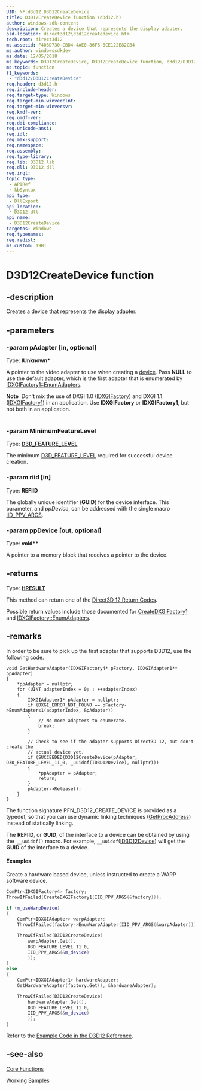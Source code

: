 ```yaml
---
UID: NF:d3d12.D3D12CreateDevice
title: D3D12CreateDevice function (d3d12.h)
author: windows-sdk-content
description: Creates a device that represents the display adapter.
old-location: direct3d12\d3d12createdevice.htm
tech.root: direct3d12
ms.assetid: F403D730-CBD4-4AE0-86F6-8CE122E82CB4
ms.author: windowssdkdev
ms.date: 12/05/2018
ms.keywords: D3D12CreateDevice, D3D12CreateDevice function, d3d12/D3D12CreateDevice, direct3d12.d3d12createdevice
ms.topic: function
f1_keywords: 
 - "d3d12/D3D12CreateDevice"
req.header: d3d12.h
req.include-header: 
req.target-type: Windows
req.target-min-winverclnt: 
req.target-min-winversvr: 
req.kmdf-ver: 
req.umdf-ver: 
req.ddi-compliance: 
req.unicode-ansi: 
req.idl: 
req.max-support: 
req.namespace: 
req.assembly: 
req.type-library: 
req.lib: D3D12.lib
req.dll: D3D12.dll
req.irql: 
topic_type:
 - APIRef
 - kbSyntax
api_type:
 - DllExport
api_location:
 - D3D12.dll
api_name:
 - D3D12CreateDevice
targetos: Windows
req.typenames: 
req.redist: 
ms.custom: 19H1
---
```


# D3D12CreateDevice function


## -description


Creates a device that represents the display adapter.
        


## -parameters




### -param pAdapter [in, optional]

Type: <b>IUnknown*</b>

A pointer to the video adapter to use when creating a <a href="https://docs.microsoft.com/windows/desktop/direct3d11/overviews-direct3d-11-devices-intro">device</a>.
            Pass <b>NULL</b> to use the default adapter, which is the first adapter that is enumerated by <a href="https://docs.microsoft.com/windows/desktop/api/dxgi/nf-dxgi-idxgifactory-enumadapters">IDXGIFactory1::EnumAdapters</a>.
            

<div class="alert"><b>Note</b>  Don't mix the use of DXGI 1.0 (<a href="https://docs.microsoft.com/windows/desktop/api/dxgi/nn-dxgi-idxgifactory">IDXGIFactory</a>) and DXGI 1.1 (<a href="https://docs.microsoft.com/windows/desktop/api/dxgi/nn-dxgi-idxgifactory1">IDXGIFactory1</a>) in an application.
              Use <b>IDXGIFactory</b> or <b>IDXGIFactory1</b>, but not both in an application.
            </div>
<div> </div>

### -param MinimumFeatureLevel

Type: <b><a href="https://docs.microsoft.com/windows/desktop/api/d3dcommon/ne-d3dcommon-d3d_feature_level">D3D_FEATURE_LEVEL</a></b>

The minimum <a href="https://docs.microsoft.com/windows/desktop/api/d3dcommon/ne-d3dcommon-d3d_feature_level">D3D_FEATURE_LEVEL</a> required for successful device creation.
            


### -param riid [in]

Type: <b><b>REFIID</b></b>

The globally unique identifier (<b>GUID</b>) for the device interface.
            This parameter, and <i>ppDevice</i>, can be addressed with the single macro
          <a href="https://docs.microsoft.com/windows/desktop/api/combaseapi/nf-combaseapi-iid_ppv_args">IID_PPV_ARGS</a>.


### -param ppDevice [out, optional]

Type: <b><b>void</b>**</b>

A pointer to a memory block that receives a pointer to the device.
          


## -returns



Type: <b><a href="https://docs.microsoft.com/previous-versions/windows/desktop/legacy/hh437604(v=vs.85)">HRESULT</a></b>

This method can return one of the <a href="https://docs.microsoft.com/windows/desktop/direct3d12/d3d12-graphics-reference-returnvalues">Direct3D 12 Return Codes</a>.
          

Possible return values include those documented for <a href="https://docs.microsoft.com/windows/desktop/api/dxgi/nf-dxgi-createdxgifactory1">CreateDXGIFactory1</a> and  <a href="https://docs.microsoft.com/windows/desktop/api/dxgi/nf-dxgi-idxgifactory-enumadapters">IDXGIFactory::EnumAdapters</a>.
          




## -remarks



In order to be sure to pick up the first adapter that supports D3D12, use the following code. 

<pre class="syntax" xml:space="preserve"><code>void GetHardwareAdapter(IDXGIFactory4* pFactory, IDXGIAdapter1** ppAdapter)
{
    *ppAdapter = nullptr;
    for (UINT adapterIndex = 0; ; ++adapterIndex)
    {
        IDXGIAdapter1* pAdapter = nullptr;
        if (DXGI_ERROR_NOT_FOUND == pFactory-&gt;EnumAdapters1(adapterIndex, &amp;pAdapter))
        {
            // No more adapters to enumerate.
            break;
        } 

        // Check to see if the adapter supports Direct3D 12, but don't create the
        // actual device yet.
        if (SUCCEEDED(D3D12CreateDevice(pAdapter, D3D_FEATURE_LEVEL_11_0, _uuidof(ID3D12Device), nullptr)))
        {
            *ppAdapter = pAdapter;
            return;
        }
        pAdapter-&gt;Release();
    }
}
</code></pre>
The function signature PFN_D3D12_CREATE_DEVICE is provided as a typedef, so that you can use dynamic linking techniques (<a href="https://docs.microsoft.com/windows/desktop/api/libloaderapi/nf-libloaderapi-getprocaddress">GetProcAddress</a>) instead of statically linking.
      

The <b>REFIID</b>, or <b>GUID</b>, of the interface to a device can be obtained by using the<code> __uuidof()</code> macro.
        For example, <code>__uuidof</code>(<a href="https://docs.microsoft.com/windows/desktop/api/d3d12/nn-d3d12-id3d12device">ID3D12Device</a>) will get the <b>GUID</b> of the interface to a device.
      


#### Examples

Create a hardware based device, unless instructed to create a WARP software device.
        


```cpp
ComPtr<IDXGIFactory4> factory;
ThrowIfFailed(CreateDXGIFactory1(IID_PPV_ARGS(&factory)));

if (m_useWarpDevice)
{
    ComPtr<IDXGIAdapter> warpAdapter;
    ThrowIfFailed(factory->EnumWarpAdapter(IID_PPV_ARGS(&warpAdapter)));

    ThrowIfFailed(D3D12CreateDevice(
        warpAdapter.Get(),
        D3D_FEATURE_LEVEL_11_0,
        IID_PPV_ARGS(&m_device)
        ));
}
else
{
    ComPtr<IDXGIAdapter1> hardwareAdapter;
    GetHardwareAdapter(factory.Get(), &hardwareAdapter);

    ThrowIfFailed(D3D12CreateDevice(
        hardwareAdapter.Get(),
        D3D_FEATURE_LEVEL_11_0,
        IID_PPV_ARGS(&m_device)
        ));
}

```


Refer to the <a href="https://docs.microsoft.com/windows/desktop/direct3d12/notes-on-example-code">Example Code in the D3D12 Reference</a>. 

<div class="code"></div>



## -see-also




<a href="https://docs.microsoft.com/windows/desktop/direct3d12/direct3d-12-functions">Core Functions</a>



<a href="https://docs.microsoft.com/windows/desktop/direct3d12/working-samples">Working Samples</a>
 

 

